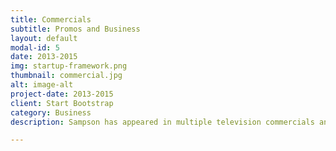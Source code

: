 ```yaml
---
title: Commercials
subtitle: Promos and Business
layout: default
modal-id: 5
date: 2013-2015
img: startup-framework.png
thumbnail: commercial.jpg
alt: image-alt
project-date: 2013-2015
client: Start Bootstrap
category: Business
description: Sampson has appeared in multiple television commercials and would be a great get for yours. He's easygoing, can ride indoors and out, and loves the camera.

---
```

